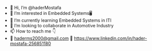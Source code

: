 - 👋 Hi, I’m @haderMostafa
- 👀 I’m interested in Embedded Systems🖥️
- 🌱 I’m currently learning Embedded Systems in ITI
- 💞️ I’m looking to collaborate in Automotive Industry 
- 📫 How to reach me :point_down:
- 🔗 haderms2000@gmail.com    🔗 https://www.linkedin.com/in/hader-mostafa-256851180

<!---
hadersaif/hadersaif is a ✨ special ✨ repository because its `README.md` (this file) appears on your GitHub profile.
You can click the Preview link to take a look at your changes.
--->
